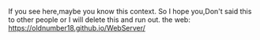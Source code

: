 If you see here,maybe you know this context.
So I hope you,Don't said this to other people or I will delete this and run out.
the web:
https://oldnumber18.github.io/WebServer/
